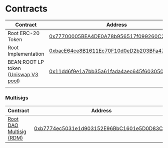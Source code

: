 # Contracts

<table><thead><tr><th>Contract</th><th>Address</th><th data-hidden></th></tr></thead><tbody><tr><td>Root ERC-20 Token</td><td><a href="https://etherscan.io/address/0x77700005BEA4DE0A78b956517f099260C2CA9a26">0x77700005BEA4DE0A78b956517f099260C2CA9a26</a></td><td></td></tr><tr><td>Root Implementation</td><td><a href="https://etherscan.io/address/0xbace64ce8b1611ec70f10d0ed2b203bfa4788b11">0xbacE64ce8B1611Ec70F10d0eD2b203BFa4788b11</a></td><td></td></tr><tr><td>BEAN:ROOT LP token (<a href="https://info.uniswap.org/#/pools/0x11dd6f9e1a7bb35a61fada4aec645f603050783e">Uniswap V3 pool</a>)</td><td><a href="https://etherscan.io/address/0x11dd6f9e1a7bb35a61fada4aec645f603050783e">0x11dd6f9e1a7bb35a61fada4aec645f603050783e</a></td><td></td></tr><tr><td></td><td></td><td></td></tr></tbody></table>



### **Multisigs**

| Contract                                                             | Address                                                                                                                                 |
| -------------------------------------------------------------------- | --------------------------------------------------------------------------------------------------------------------------------------- |
| [Root DAO Multisig (RDM)](../governance/root-token/rdm-dashboard.md) | [0xb7774ec5031e1d903152E96BbC1601e5D0D83Ca2](https://app.safe.global/eth:0xb7774ec5031e1d903152E96BbC1601e5D0D83Ca2/transactions/queue) |
